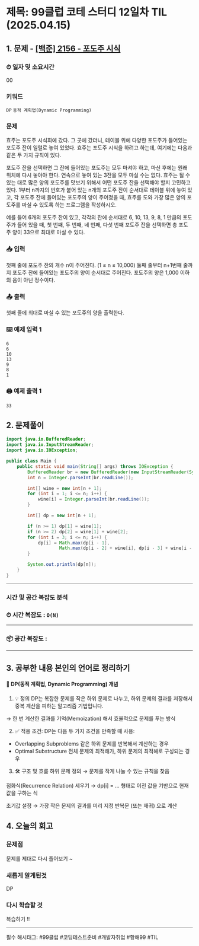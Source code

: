 # 제목: 99클럽 코테 스터디 12일차 TIL (2025.04.15)


## 1. 문제 - [[백준] 2156 - 포도주 시식](https://www.acmicpc.net/problem/2156)

### ⏱ 일자 및 소요시간
00 

### 키워드
`DP` `동적 계획법(Dynamic Programming)`

### 문제
효주는 포도주 시식회에 갔다. 그 곳에 갔더니, 테이블 위에 다양한 포도주가 들어있는 포도주 잔이 일렬로 놓여 있었다. 효주는 포도주 시식을 하려고 하는데, 여기에는 다음과 같은 두 가지 규칙이 있다.

포도주 잔을 선택하면 그 잔에 들어있는 포도주는 모두 마셔야 하고, 마신 후에는 원래 위치에 다시 놓아야 한다.
연속으로 놓여 있는 3잔을 모두 마실 수는 없다.
효주는 될 수 있는 대로 많은 양의 포도주를 맛보기 위해서 어떤 포도주 잔을 선택해야 할지 고민하고 있다. 1부터 n까지의 번호가 붙어 있는 n개의 포도주 잔이 순서대로 테이블 위에 놓여 있고, 각 포도주 잔에 들어있는 포도주의 양이 주어졌을 때, 효주를 도와 가장 많은 양의 포도주를 마실 수 있도록 하는 프로그램을 작성하시오.

예를 들어 6개의 포도주 잔이 있고, 각각의 잔에 순서대로 6, 10, 13, 9, 8, 1 만큼의 포도주가 들어 있을 때, 첫 번째, 두 번째, 네 번째, 다섯 번째 포도주 잔을 선택하면 총 포도주 양이 33으로 최대로 마실 수 있다.

### 📥 입력
첫째 줄에 포도주 잔의 개수 n이 주어진다. (1 ≤ n ≤ 10,000) 둘째 줄부터 n+1번째 줄까지 포도주 잔에 들어있는 포도주의 양이 순서대로 주어진다. 포도주의 양은 1,000 이하의 음이 아닌 정수이다.

### 📤 출력
첫째 줄에 최대로 마실 수 있는 포도주의 양을 출력한다.



### ⌨️ 예제 입력 1
```
6
6
10
13
9
8
1
```
### 🖨️ 예제 출력 1
```
33
```

## 2. 문제풀이
```java
import java.io.BufferedReader;
import java.io.InputStreamReader;
import java.io.IOException;

public class Main {
    public static void main(String[] args) throws IOException {
        BufferedReader br = new BufferedReader(new InputStreamReader(System.in));
        int n = Integer.parseInt(br.readLine());

        int[] wine = new int[n + 1];
        for (int i = 1; i <= n; i++) {
            wine[i] = Integer.parseInt(br.readLine());
        }

        int[] dp = new int[n + 1];

        if (n >= 1) dp[1] = wine[1];
        if (n >= 2) dp[2] = wine[1] + wine[2];
        for (int i = 3; i <= n; i++) {
            dp[i] = Math.max(dp[i - 1],
                    Math.max(dp[i - 2] + wine[i], dp[i - 3] + wine[i - 1] + wine[i]));
        }

        System.out.println(dp[n]);
    }
}


```
--- 
### 시간 및 공간 복잡도 분석
### ⏱ 시간 복잡도 : `O(N)`
---

### 📦 공간 복잡도 : 

---


## 3. 공부한 내용 본인의 언어로 정리하기
#### 🧠 DP(동적 계획법, Dynamic Programming) 개념
1. 💡 정의
   DP는 복잡한 문제를 작은 하위 문제로 나누고, 하위 문제의 결과를 저장해서 중복 계산을 피하는 알고리즘 기법입니다.

→ 한 번 계산한 결과를 기억(Memoization) 해서 효율적으로 문제를 푸는 방식

2. ✅ 적용 조건: DP는 다음 두 가지 조건을 만족할 때 사용:
- Overlapping Subproblems	같은 하위 문제를 반복해서 계산하는 경우
- Optimal Substructure	전체 문제의 최적해가, 하위 문제의 최적해로 구성되는 경우

3. 🛠 구조 및 흐름
   하위 문제 정의
   → 문제를 작게 나눌 수 있는 규칙을 찾음

점화식(Recurrence Relation) 세우기
→ dp[i] = ... 형태로 이전 값을 기반으로 현재 값을 구하는 식

초기값 설정
→ 가장 작은 문제의 결과를 미리 지정
반복문 (또는 재귀) 으로 계산


## 4. 오늘의 회고
### 문제점 
문제를 제대로 다시 풀어보기 ~

### 새롭게 알게된것 
DP

### 다시 학습할 것
복습하기 !!


----
필수 해시태그: #99클럽 #코딩테스트준비 #개발자취업 #항해99 #TIL